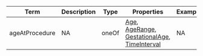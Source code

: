 |Term | Description | Type | Properties | Example | Enum|
| ---| ---| ---| ---| ---| --- |
| ageAtProcedure | NA | oneOf | [Age](./Age.md), [AgeRange](./AgeRange.md), [GestationalAge](./GestationalAge.md), [TimeInterval](./TimeInterval.md) | NA | NA|
